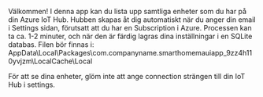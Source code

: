 Välkommen! I denna app kan du lista upp samtliga enheter som du har på din Azure IoT Hub. Hubben skapas åt dig automatiskt när du anger din email i Settings sidan, förutsatt att du har en Subscription i Azure.
Processen kan ta ca. 1-2 minuter, och när den är färdig lagras dina inställningar i en SQLite databas. Filen bör finnas i: AppData\Local\Packages\com.companyname.smarthomemauiapp_9zz4h110yvjzm\LocalCache\Local

För att se dina enheter, glöm inte att ange connection strängen till din IoT Hub i settings.

